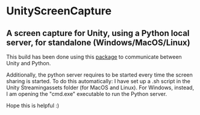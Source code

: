 # UnityScreenCapture
## A screen capture for Unity, using a Python local server, for standalone (Windows/MacOS/Linux)

This build has been done using this [package](https://github.com/off99555/Unity3D-Python-Communication) to communicate between Unity and Python.

Additionally, the python server requires to be started every time the screen sharing is started. To do this automatically:
I have set up a .sh script in the Unity Streamingassets folder (for MacOS and Linux).
For Windows, instead, I am opening the "cmd.exe" executable to run the Python server.

Hope this is helpful :)
